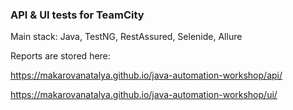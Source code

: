 ### API & UI tests for TeamCity

Main stack: Java, TestNG, RestAssured, Selenide, Allure


Reports are stored here:

https://makarovanatalya.github.io/java-automation-workshop/api/

https://makarovanatalya.github.io/java-automation-workshop/ui/
